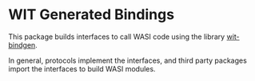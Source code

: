 # WIT Generated Bindings

This package builds interfaces to call WASI code using the library [wit-bindgen](https://github.com/bytecodealliance/wit-bindgen).

In general, protocols implement the interfaces, and third party packages import the interfaces to build WASI modules.